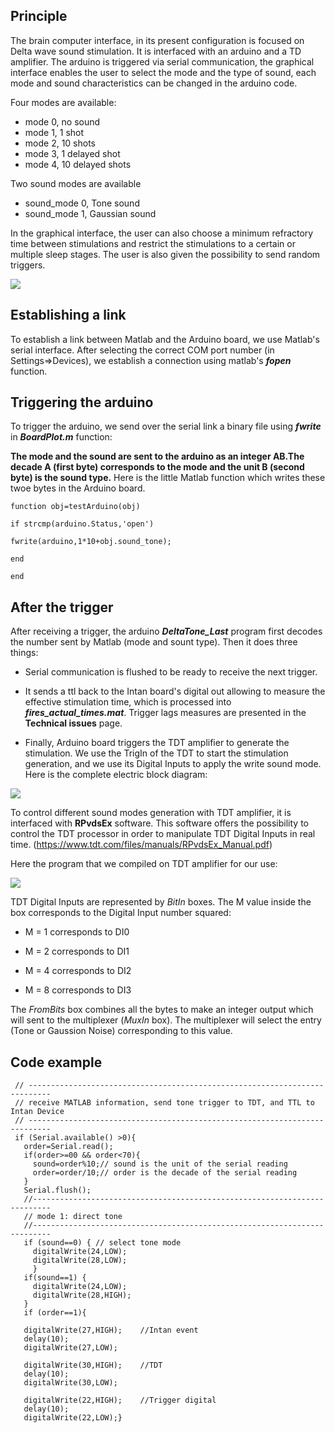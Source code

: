 ## Principle

The brain computer interface, in its present configuration is focused on Delta wave sound stimulation. It is interfaced with an arduino and a TD amplifier. The arduino is triggered via serial communication, the graphical interface enables the user to select the mode and the type of sound, each mode and sound characteristics can be changed in the arduino code.

Four modes are available:
* mode 0, no sound
* mode 1, 1 shot
* mode 2, 10 shots
* mode 3, 1 delayed shot 
* mode 4, 10 delayed shots

Two sound modes are available
* sound_mode 0, Tone sound 
* sound_mode 1, Gaussian sound

In the graphical interface, the user can also choose a minimum refractory time between stimulations and restrict the stimulations to a certain or multiple sleep stages. The user is also given the possibility to send random triggers.

![](https://user-images.githubusercontent.com/41677251/43528325-fc072612-95a8-11e8-810c-1b46bf0788ae.PNG)

## Establishing a link
To establish a link between Matlab and the Arduino board, we use Matlab's serial interface. After selecting the correct COM port number (in Settings=>Devices), we establish a connection using matlab's **_fopen_** function.

## Triggering the arduino
To trigger the arduino, we send over the serial link a binary file using **_fwrite_** in **_BoardPlot.m_** function:

**The mode and the sound are sent to the arduino as an integer AB.The decade A (first byte) corresponds to the mode and the unit B (second byte) is the sound type.** Here is the little Matlab function which writes these twoe bytes in the Arduino board.  

`function obj=testArduino(obj)`

`if strcmp(arduino.Status,'open')`

`fwrite(arduino,1*10+obj.sound_tone);`

`end`

`end`

## After the trigger
After receiving a trigger, the arduino **_DeltaTone_Last_** program first decodes the number sent by Matlab (mode and sount type). Then it does three things: 

* Serial communication is flushed to be ready to receive the next trigger. 

* It sends a ttl back to the Intan board's digital out allowing to measure the effective stimulation time, which is processed into **_fires_actual_times.mat_**. Trigger lags measures are presented in the **Technical issues** page. 

* Finally, Arduino board triggers the TDT amplifier to generate the stimulation. We use the TrigIn of the TDT to start the stimulation generation, and we use its Digital Inputs to apply the write sound mode. Here is the complete electric block diagram:
 
![](https://user-images.githubusercontent.com/41677251/43641808-4e12e996-9725-11e8-9d03-ab40f7542165.PNG)

To control different sound modes generation with TDT amplifier, it is interfaced with **RPvdsEx** software. This software offers the possibility to control the TDT processor in order to manipulate TDT Digital Inputs in real time. (https://www.tdt.com/files/manuals/RPvdsEx_Manual.pdf)

Here the program that we compiled on TDT amplifier for our use:

![](https://user-images.githubusercontent.com/41677251/43640396-17a0db84-9720-11e8-9179-f4652a1048c0.PNG)

TDT Digital Inputs are represented by _BitIn_ boxes. The M value inside the box corresponds to the Digital Input number squared:

* M = 1 corresponds to DI0

* M = 2 corresponds to DI1

* M = 4 corresponds to DI2

* M = 8 corresponds to DI3

The _FromBits_ box combines all the bytes to make an integer output which will sent to the multiplexer (_MuxIn_ box). The multiplexer will select the entry (Tone or Gaussion Noise) corresponding to this value. 
 
## Code example

 ```void loop(){
  // ---------------------------------------------------------------------------
  // receive MATLAB information, send tone trigger to TDT, and TTL to Intan Device
  // ---------------------------------------------------------------------------
  if (Serial.available() >0){
    order=Serial.read();
    if(order>=00 && order<70){
      sound=order%10;// sound is the unit of the serial reading
      order=order/10;// order is the decade of the serial reading
    }
    Serial.flush(); 
    //--------------------------------------------------------------------------
    // mode 1: direct tone
    //--------------------------------------------------------------------------
    if (sound==0) { // select tone mode
      digitalWrite(24,LOW);
      digitalWrite(28,LOW);
      }
    if(sound==1) {
      digitalWrite(24,LOW);
      digitalWrite(28,HIGH);
    }
    if (order==1){
    
    digitalWrite(27,HIGH);    //Intan event      
    delay(10);
    digitalWrite(27,LOW);
        
    digitalWrite(30,HIGH);    //TDT
    delay(10);
    digitalWrite(30,LOW);
    
    digitalWrite(22,HIGH);    //Trigger digital
    delay(10);
    digitalWrite(22,LOW);} 
 ```